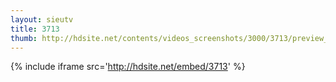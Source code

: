 ```yaml
---
layout: sieutv
title: 3713
thumb: http://hdsite.net/contents/videos_screenshots/3000/3713/preview_360p.mp4.jpg
---
```

{% include iframe src='http://hdsite.net/embed/3713' %}
 
